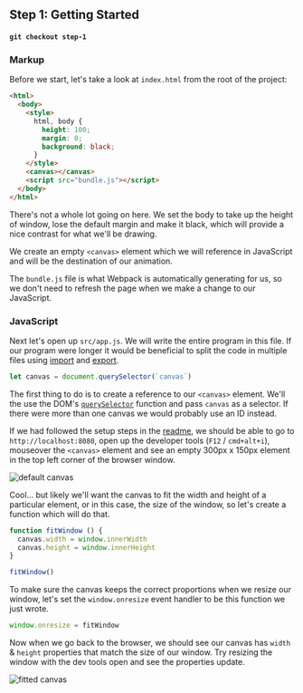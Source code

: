 ## Step 1: Getting Started
#### `git checkout step-1`

### Markup

Before we start, let's take a look at `index.html` from the root of the project:

```html
<html>
  <body>
    <style>
      html, body {
        height: 100;
        margin: 0;
        background: black;
      }
    </style>
    <canvas></canvas>
    <script src="bundle.js"></script>
  </body>
</html>
```

There's not a whole lot going on here. We set the body to take up the height of window, lose the default margin and make it black, which will provide a nice contrast for what we'll be drawing.

We create an empty `<canvas>` element which we will reference in JavaScript and will be the destination of our animation.

The `bundle.js` file is what Webpack is automatically generating for us, so we don't need to refresh the page when we make a change to our JavaScript.

### JavaScript

Next let's open up `src/app.js`. We will write the entire program in this file. If our program were longer it would be beneficial to split the code in multiple files using [import](https://developer.mozilla.org/en-US/docs/Web/JavaScript/Reference/Statements/import) and [export](https://developer.mozilla.org/en-US/docs/Web/JavaScript/Reference/Statements/export).

```javascript
let canvas = document.querySelector(`canvas`)
```
The first thing to do is to create a reference to our `<canvas>` element. We'll the use the DOM's [`querySelector`](https://developer.mozilla.org/en-US/docs/Web/API/Document/querySelector) function and pass `canvas` as a selector. If there were more than one canvas we would probably use an ID instead.

If we had followed the setup steps in the [readme](https://github.com/alex-wilmer/canvas-animation/blob/master/README.md), we should be able to go to `http://localhost:8080`, open up the developer tools (`F12` / `cmd+alt+i`), mouseover the `<canvas>` element and see an empty 300px x 150px element in the top left corner of the browser window.

![default canvas](http://i.imgur.com/oAn0Hiw.png)

Cool... but likely we'll want the canvas to fit the width and height of a particular element, or in this case, the size of the window, so let's create a function which will do that.

```javascript
function fitWindow () {
  canvas.width = window.innerWidth
  canvas.height = window.innerHeight
}

fitWindow()
```

To make sure the canvas keeps the correct proportions when we resize our window, let's set the `window.onresize` event handler to be this function we just wrote.

```javascript
window.onresize = fitWindow
```

Now when we go back to the browser, we should see our canvas has `width` & `height` properties that match the size of our window. Try resizing the window with the dev tools open and see the properties update.

![fitted canvas](http://i.imgur.com/HCDWELw.png)
